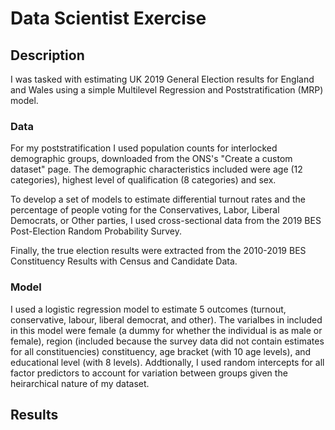 # Data Scientist Exercise

## Description
I was tasked with estimating UK 2019 General Election results for England and Wales using a simple Multilevel Regression and Poststratification (MRP) model.

### Data
For my poststratification I used population counts for interlocked demographic groups, downloaded from the ONS's "Create  a custom dataset" page. The demographic characteristics included were age (12 categories), highest level of qualification (8 categories) and sex.

To develop a set of models to estimate differential turnout rates and the percentage of people voting for the Conservatives, Labor, Liberal Democrats, or Other parties, I used cross-sectional data from the 2019 BES Post-Election Random Probability Survey.

Finally, the true election results were extracted from the 2010-2019 BES Constituency Results with Census and Candidate Data.

### Model
I used a logistic regression model to estimate 5 outcomes (turnout, conservative, labour, liberal democrat, and other). The varialbes in included in this model were female (a dummy for whether the individual is as male or female), region (included because the survey data did not contain estimates for all constituencies) constituency, age bracket (with 10 age levels), and educational level (with 8 levels). Addtionally, I used random intercepts for all factor predictors to account for variation between groups given the heirarchical nature of my dataset. 

## Results
